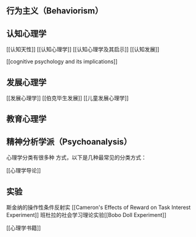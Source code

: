 ## 行为主义（Behaviorism）


## 认知心理学

[[认知天性]]
[[认知心理学]]
[[认知心理学及其启示]]
[[认知发展]]

[[cognitive psychology and its implications]]

## 发展心理学 

[[发展心理学]]
[[伯克毕生发展]]
[[儿童发展心理学]]

## 教育心理学   

## 精神分析学派（Psychoanalysis）
心理学分类有很多种  方式，以下是几种最常见的分类方式：

[[心理学导论]]

## 实验

斯金纳的操作性条件反射实
[[Cameron's Effects of Reward on Task Interest Experiment]]
班杜拉的社会学习理论实验[[Bobo Doll Experiment]]


[[心理学书籍]]